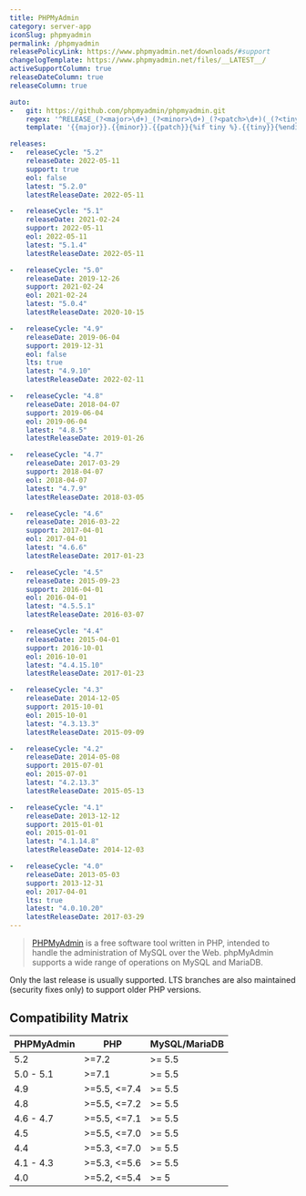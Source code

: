 ```yaml
---
title: PHPMyAdmin
category: server-app
iconSlug: phpmyadmin
permalink: /phpmyadmin
releasePolicyLink: https://www.phpmyadmin.net/downloads/#support
changelogTemplate: https://www.phpmyadmin.net/files/__LATEST__/
activeSupportColumn: true
releaseDateColumn: true
releaseColumn: true

auto:
-   git: https://github.com/phpmyadmin/phpmyadmin.git
    regex: '^RELEASE_(?<major>\d+)_(?<minor>\d+)_(?<patch>\d+)(_(?<tiny>\d+))?$'
    template: '{{major}}.{{minor}}.{{patch}}{%if tiny %}.{{tiny}}{%endif%}'

releases:
-   releaseCycle: "5.2"
    releaseDate: 2022-05-11
    support: true
    eol: false
    latest: "5.2.0"
    latestReleaseDate: 2022-05-11

-   releaseCycle: "5.1"
    releaseDate: 2021-02-24
    support: 2022-05-11
    eol: 2022-05-11
    latest: "5.1.4"
    latestReleaseDate: 2022-05-11

-   releaseCycle: "5.0"
    releaseDate: 2019-12-26
    support: 2021-02-24
    eol: 2021-02-24
    latest: "5.0.4"
    latestReleaseDate: 2020-10-15

-   releaseCycle: "4.9"
    releaseDate: 2019-06-04
    support: 2019-12-31
    eol: false
    lts: true
    latest: "4.9.10"
    latestReleaseDate: 2022-02-11

-   releaseCycle: "4.8"
    releaseDate: 2018-04-07
    support: 2019-06-04
    eol: 2019-06-04
    latest: "4.8.5"
    latestReleaseDate: 2019-01-26

-   releaseCycle: "4.7"
    releaseDate: 2017-03-29
    support: 2018-04-07
    eol: 2018-04-07
    latest: "4.7.9"
    latestReleaseDate: 2018-03-05

-   releaseCycle: "4.6"
    releaseDate: 2016-03-22
    support: 2017-04-01
    eol: 2017-04-01
    latest: "4.6.6"
    latestReleaseDate: 2017-01-23

-   releaseCycle: "4.5"
    releaseDate: 2015-09-23
    support: 2016-04-01
    eol: 2016-04-01
    latest: "4.5.5.1"
    latestReleaseDate: 2016-03-07

-   releaseCycle: "4.4"
    releaseDate: 2015-04-01
    support: 2016-10-01
    eol: 2016-10-01
    latest: "4.4.15.10"
    latestReleaseDate: 2017-01-23

-   releaseCycle: "4.3"
    releaseDate: 2014-12-05
    support: 2015-10-01
    eol: 2015-10-01
    latest: "4.3.13.3"
    latestReleaseDate: 2015-09-09

-   releaseCycle: "4.2"
    releaseDate: 2014-05-08
    support: 2015-07-01
    eol: 2015-07-01
    latest: "4.2.13.3"
    latestReleaseDate: 2015-05-13

-   releaseCycle: "4.1"
    releaseDate: 2013-12-12
    support: 2015-01-01
    eol: 2015-01-01
    latest: "4.1.14.8"
    latestReleaseDate: 2014-12-03

-   releaseCycle: "4.0"
    releaseDate: 2013-05-03
    support: 2013-12-31
    eol: 2017-04-01
    lts: true
    latest: "4.0.10.20"
    latestReleaseDate: 2017-03-29
---
```


> [PHPMyAdmin](https://www.phpmyadmin.net/) is a free software tool written in PHP, intended to
> handle the administration of MySQL over the Web. phpMyAdmin supports a wide range of operations on
> MySQL and MariaDB.

Only the last release is usually supported. LTS branches are also maintained (security fixes only)
to support older PHP versions.

## Compatibility Matrix

| PHPMyAdmin | PHP          | MySQL/MariaDB |
|------------|--------------|:--------------|
| 5.2        | >=7.2        | >= 5.5        |
| 5.0 - 5.1  | >=7.1        | >= 5.5        |
| 4.9        | >=5.5, <=7.4 | >= 5.5        |
| 4.8        | >=5.5, <=7.2 | >= 5.5        |
| 4.6 - 4.7  | >=5.5, <=7.1 | >= 5.5        |
| 4.5        | >=5.5, <=7.0 | >= 5.5        |
| 4.4        | >=5.3, <=7.0 | >= 5.5        |
| 4.1 - 4.3  | >=5.3, <=5.6 | >= 5.5        |
| 4.0        | >=5.2, <=5.4 | >= 5          |
